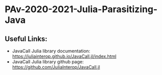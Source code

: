 # PAv-2020-2021-Julia-Parasitizing-Java

## Useful Links:

- JavaCall Julia library documentation: https://juliainterop.github.io/JavaCall.jl/index.html
- JavaCall Julia library github page: https://github.com/JuliaInterop/JavaCall.jl
